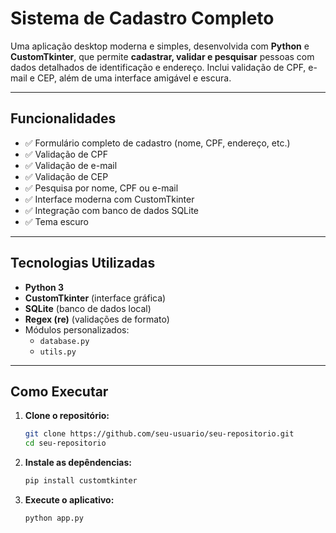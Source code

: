 #  Sistema de Cadastro Completo

Uma aplicação desktop moderna e simples, desenvolvida com **Python** e **CustomTkinter**, que permite **cadastrar, validar e pesquisar** pessoas com dados detalhados de identificação e endereço. Inclui validação de CPF, e-mail e CEP, além de uma interface amigável e escura.

---

##  Funcionalidades

- ✅ Formulário completo de cadastro (nome, CPF, endereço, etc.)
- ✅ Validação de CPF
- ✅ Validação de e-mail
- ✅ Validação de CEP
- ✅ Pesquisa por nome, CPF ou e-mail
- ✅ Interface moderna com CustomTkinter
- ✅ Integração com banco de dados SQLite
- ✅ Tema escuro

---

##  Tecnologias Utilizadas

- **Python 3**
- **CustomTkinter** (interface gráfica)
- **SQLite** (banco de dados local)
- **Regex (re)** (validações de formato)
- Módulos personalizados:
  - `database.py`
  - `utils.py`

---

##  Como Executar

1. **Clone o repositório:**
   ```bash
   git clone https://github.com/seu-usuario/seu-repositorio.git
   cd seu-repositorio

2. **Instale as depêndencias:**
   ```bash
   pip install customtkinter

3. **Execute o aplicativo:**
   ```bash
   python app.py

